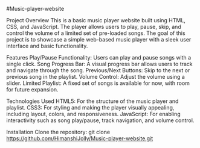 #Music-player-website

Project Overview
This is a basic music player website built using HTML, CSS, and JavaScript. The player allows users to play, pause, skip, and control the volume of a limited set of pre-loaded songs. The goal of this project is to showcase a simple web-based music player with a sleek user interface and basic functionality.

Features
Play/Pause Functionality: Users can play and pause songs with a single click.
Song Progress Bar: A visual progress bar allows users to track and navigate through the song.
Previous/Next Buttons: Skip to the next or previous song in the playlist.
Volume Control: Adjust the volume using a slider.
Limited Playlist: A fixed set of songs is available for now, with room for future expansion.

Technologies Used
HTML5: For the structure of the music player and playlist.
CSS3: For styling and making the player visually appealing, including layout, colors, and responsiveness.
JavaScript: For enabling interactivity such as song play/pause, track navigation, and volume control.

Installation 
Clone the repository:
git clone https://github.com/HimanshiJolly/Music-player-website.git
